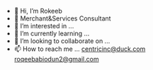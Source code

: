 - 👋 Hi, I’m Rokeeb
- 💼 Merchant&Services Consultant
- 👀 I’m interested in ...
- 🌱 I’m currently learning ...
- 💞️ I’m looking to collaborate on ...
- 📫 How to reach me ...
centricinc@duck.com
roqeebabiodun2@gmail.com
<!---
centric is a ✨ special ✨ repository because its `README.md` (this file) appears on your GitHub profile.
You can click the Preview link to take a look at your changes.
--->
